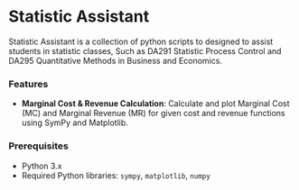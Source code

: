 # Statistic Assistant


Statistic Assistant is a collection of python scripts to designed to assist students in statistic classes, Such as DA291 Statistic Process Control and DA295 Quantitative Methods in Business and Economics.

### Features
- **Marginal Cost & Revenue Calculation**: Calculate and plot Marginal Cost (MC) and Marginal Revenue (MR) for given cost and revenue functions using SymPy and Matplotlib.

  
### Prerequisites

- Python 3.x
- Required Python libraries: `sympy`, `matplotlib`, `numpy`
